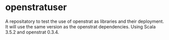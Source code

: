 # openstratuser
A repositatory to test the use of openstrat as libraries and their deployment. It will use the same version as the openstrat dependencies.
Using Scala 3.5.2 and openstrat 0.3.4.
